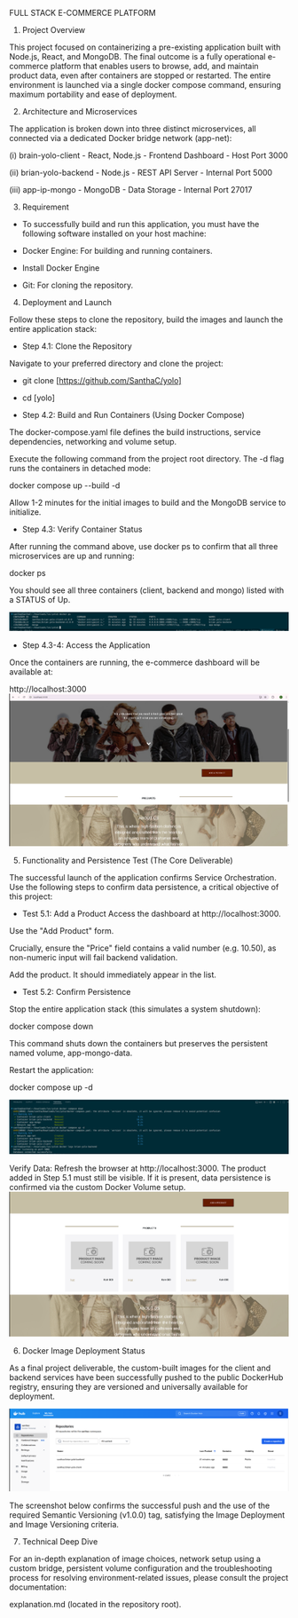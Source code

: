 FULL STACK E-COMMERCE PLATFORM 

1. Project Overview

This project focused on containerizing a pre-existing application built with Node.js, React, and MongoDB. The final outcome is a fully operational e-commerce platform that enables users to browse, add, and maintain product data, even after containers are stopped or restarted.
The entire environment is launched via a single docker compose command, ensuring maximum portability and ease of deployment.

2. Architecture and Microservices

The application is broken down into three distinct microservices, all connected via a dedicated Docker bridge network (app-net):

(i) brain-yolo-client - React, Node.js - Frontend Dashboard - Host Port 3000

(ii) brian-yolo-backend - Node.js - REST API Server - Internal Port 5000

(iii) app-ip-mongo - MongoDB - Data Storage - Internal Port 27017

3. Requirement 

- To successfully build and run this application, you must have the following software installed on your host machine:

- Docker Engine: For building and running containers.

- Install Docker Engine

- Git: For cloning the repository.

4. Deployment and Launch

Follow these steps to clone the repository, build the images and launch the entire application stack:

- Step 4.1: Clone the Repository

Navigate to your preferred directory and clone the project:

- git clone [https://github.com/SanthaC/yolo]
- cd [yolo] 

- Step 4.2: Build and Run Containers (Using Docker Compose)

The docker-compose.yaml file defines the build instructions, service dependencies, networking and volume setup.

Execute the following command from the project root directory. The -d flag runs the containers in detached mode:

docker compose up --build -d

Allow 1-2 minutes for the initial images to build and the MongoDB service to initialize.

- Step 4.3: Verify Container Status

After running the command above, use docker ps to confirm that all three microservices are up and running:

docker ps

You should see all three containers (client, backend and mongo) listed with a STATUS of Up.

![Docker containers running](./client/src/images/screenshots/successful-container-running.png)


- Step 4.3-4: Access the Application

Once the containers are running, the e-commerce dashboard will be available at:

http://localhost:3000
![Web Application Screenshot](./client/src/images/screenshots/web-application.png)



5. Functionality and Persistence Test (The Core Deliverable)

The successful launch of the application confirms Service Orchestration. Use the following steps to confirm data persistence, a critical objective of this project:

- Test 5.1: Add a Product
Access the dashboard at http://localhost:3000.

Use the "Add Product" form.

Crucially, ensure the "Price" field contains a valid number (e.g. 10.50), as non-numeric input will fail backend validation.

Add the product. It should immediately appear in the list.

- Test 5.2: Confirm Persistence

Stop the entire application stack (this simulates a system shutdown):

docker compose down

This command shuts down the containers but preserves the persistent named volume, app-mongo-data.

Restart the application:

docker compose up -d

![Terminal Image](./client/src/images/screenshots/terminal-image.png)

Verify Data: Refresh the browser at http://localhost:3000. The product added in Step 5.1 must still be visible. If it is present, data persistence is confirmed via the custom Docker Volume setup.
![Successful Product added](./client/src/images/screenshots/persistent-web-data.png)

6. Docker Image Deployment Status

As a final project deliverable, the custom-built images for the client and backend services have been successfully pushed to the public DockerHub registry, ensuring they are versioned and universally available for deployment.

![Docker Hb repo](./client/src/images/screenshots/docker-repo.png)

The screenshot below confirms the successful push and the use of the required Semantic Versioning (v1.0.0) tag, satisfying the Image Deployment and Image Versioning criteria.

7. Technical Deep Dive

For an in-depth explanation of image choices, network setup using a custom bridge, persistent volume configuration and the troubleshooting process for resolving environment-related issues, please consult the project documentation:

explanation.md (located in the repository root).